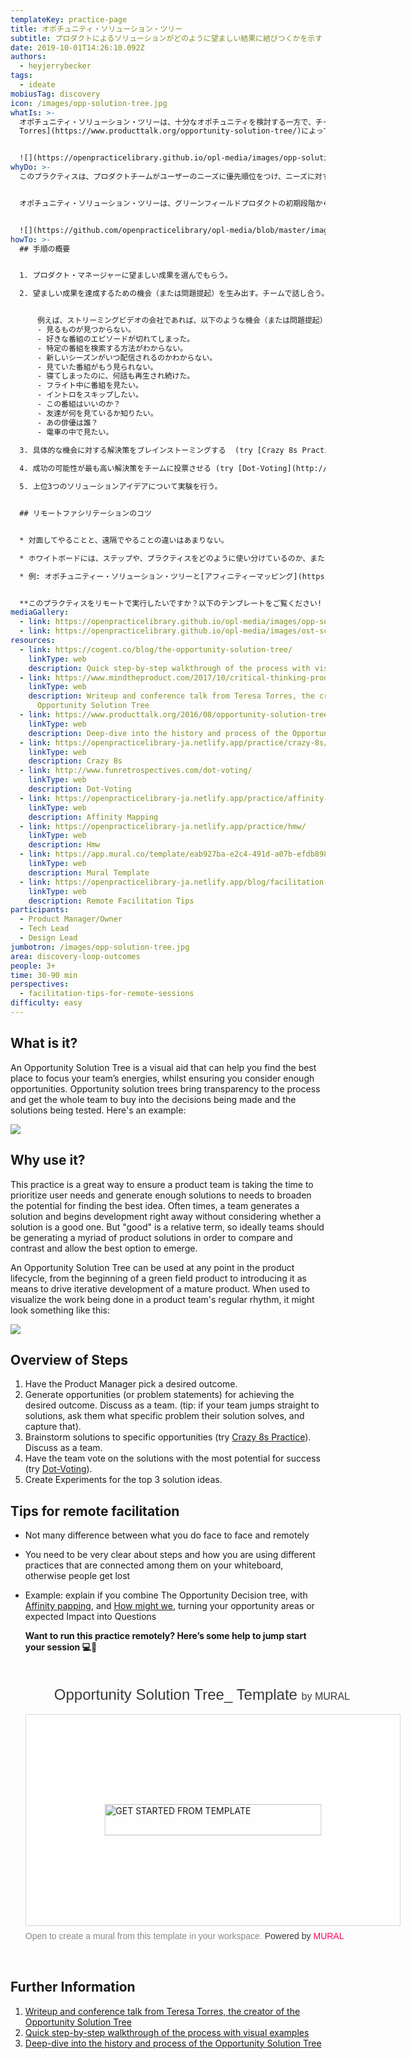 ```yaml
---
templateKey: practice-page
title: オポチュニティ・ソリューション・ツリー
subtitle: プロダクトによるソリューションがどのように望ましい結果に結びつくかを示す
date: 2019-10-01T14:26:10.092Z
authors:
  - heyjerrybecker
tags:
  - ideate
mobiusTag: discovery
icon: /images/opp-solution-tree.jpg
whatIs: >-
  オポチュニティ・ソリューション・ツリーは、十分なオポチュニティを検討する一方で、チームのエネルギーを集中させる最適な場所を見つけるのに役立つ視覚的な支援ツールです。[Teresa
  Torres](https://www.producttalk.org/opportunity-solution-tree/)によって作成されたオポチュニティ・ソリューション・ツリーは、プロセスに透明性をもたらし、チーム全体が決定とテスト中のソリューションに納得できるようにします。以下はその例です：


  ![](https://openpracticelibrary.github.io/opl-media/images/opp-solution-tree.jpg)
whyDo: >-
  このプラクティスは、プロダクトチームがユーザーのニーズに優先順位をつけ、ニーズに対する十分な解決策を生み出し、最良のアイデアを見つける可能性を広げるために時間をかけていることを確認する素晴らしい方法です。多くの場合、チームは解決策を生み出し、その解決策が良いものであるかどうかを検討することなく、すぐに開発を始めてしまいます。しかし、「良い」というのは相対的な言葉であるため、理想的には、チームが無数のプロダクト・ソリューションを生成して比較検討し、最良の選択肢を見つけ出すべきです。


  オポチュニティ・ソリューション・ツリーは、グリーンフィールドプロダクトの初期段階から、成熟したプロダクトの反復開発を推進する手段として導入する場合まで、プロダクトライフサイクルのどの時点でも使用することができます。プロダクトチームの定常的なリズムで行われている作業を可視化するために使用すると、次のようになります：


  ![](https://github.com/openpracticelibrary/opl-media/blob/master/images/ost-scale.png?raw=true)
howTo: >-
  ## 手順の概要


  1. プロダクト・マネージャーに望ましい成果を選んでもらう。

  2. 望ましい成果を達成するための機会（または問題提起）を生み出す。チームで話し合う。(ヒント：チームがすぐに解決策に飛びつく場合は、その解決策が具体的にどのような問題を解決するのかを尋ね、それを把握する）。


      例えば、ストリーミングビデオの会社であれば、以下のような機会（または問題提起）があります。
      - 見るものが見つからない。
      - 好きな番組のエピソードが切れてしまった。
      - 特定の番組を検索する方法がわからない。
      - 新しいシーズンがいつ配信されるのかわからない。
      - 見ていた番組がもう見られない。
      - 寝てしまったのに、何話も再生され続けた。
      - フライト中に番組を見たい。
      - イントロをスキップしたい。
      - この番組はいいのか？
      - 友達が何を見ているか知りたい。
      - あの俳優は誰？
      - 電車の中で見たい。

  3. 具体的な機会に対する解決策をブレインストーミングする  (try [Crazy 8s Practice](https://openpracticelibrary-ja.netlify.app/practice/crazy-8s/)). チームとして議論する。
 
  4. 成功の可能性が最も高い解決策をチームに投票させる (try [Dot-Voting](http://www.funretrospectives.com/dot-voting/)).

  5. 上位3つのソリューションアイデアについて実験を行う。


  ## リモートファシリテーションのコツ


  * 対面してやることと、遠隔でやることの違いはあまりない。

  * ホワイトボードには、ステップや、プラクティスをどのように使い分けているのか、また、それらのプラクティスがどのように関連しているのかを明確に書いておく必要がある。

  * 例: オポチュニティー・ソリューション・ツリーと[アフィニティーマッピング](https://openpracticelibrary-ja.netlify.app/practice/affinity-mapping/)、そして[HMW （どうすれば〇〇できるだろうか？）](https://openpracticelibrary-ja.netlify.app/practice/hmw/)を組み合わせて、あなたの機会領域や期待されるインパクトを質問に変えるとどうなるかを説明します。


  **このプラクティスをリモートで実行したいですか？以下のテンプレートをご覧ください! 💻🙏**
mediaGallery:
  - link: https://openpracticelibrary.github.io/opl-media/images/opp-solution-tree.jpg
  - link: https://openpracticelibrary.github.io/opl-media/images/ost-scale.png
resources:
  - link: https://cogent.co/blog/the-opportunity-solution-tree/
    linkType: web
    description: Quick step-by-step walkthrough of the process with visual examples
  - link: https://www.mindtheproduct.com/2017/10/critical-thinking-product-teams-teresa-torres/
    linkType: web
    description: Writeup and conference talk from Teresa Torres, the creator of the
      Opportunity Solution Tree
  - link: https://www.producttalk.org/2016/08/opportunity-solution-tree/
    linkType: web
    description: Deep-dive into the history and process of the Opportunity Solution Tree
  - link: https://openpracticelibrary-ja.netlify.app/practice/crazy-8s/
    linkType: web
    description: Crazy 8s
  - link: http://www.funretrospectives.com/dot-voting/
    linkType: web
    description: Dot-Voting
  - link: https://openpracticelibrary-ja.netlify.app/practice/affinity-mapping/
    linkType: web
    description: Affinity Mapping
  - link: https://openpracticelibrary-ja.netlify.app/practice/hmw/
    linkType: web
    description: Hmw
  - link: https://app.mural.co/template/eab927ba-e2c4-491d-a07b-efdb898615c5/1a3af620-a016-478f-93d9-d0ea65d0561c
    linkType: web
    description: Mural Template
  - link: https://openpracticelibrary-ja.netlify.app/blog/facilitation-tips-for-remote-sessions/
    linkType: web
    description: Remote Facilitation Tips
participants:
  - Product Manager/Owner
  - Tech Lead
  - Design Lead
jumbotron: /images/opp-solution-tree.jpg
area: discovery-loop-outcomes
people: 3+
time: 30-90 min
perspectives:
  - facilitation-tips-for-remote-sessions
difficulty: easy
---
```

## What is it?

An Opportunity Solution Tree is a visual aid that can help you find the best place to focus your team’s energies, whilst ensuring you consider enough opportunities. Opportunity solution trees bring transparency to the process and get the whole team to buy into the decisions being made and the solutions being tested. Here's an example:

![](/images/opp-solution-tree.jpg)

## Why use it?

This practice is a great way to ensure a product team is taking the time to prioritize user needs and generate enough solutions to needs to broaden the potential for finding the best idea. Often times, a team generates a solution and begins development right away without considering whether a solution is a good one. But "good" is a relative term, so ideally teams should be generating a myriad of product solutions in order to compare and contrast and allow the best option to emerge.

An Opportunity Solution Tree can be used at any point in the product lifecycle, from the beginning of a green field product to introducing it as means to drive iterative development of a mature product. When used to visualize the work being done in a product team's regular rhythm, it might look something like this:

![](/images/ost-scale.png)

## Overview of Steps

1. Have the Product Manager pick a desired outcome.
2. Generate opportunities (or problem statements) for achieving the desired outcome. Discuss as a team. (tip: if your team jumps straight to solutions, ask them what specific problem their solution solves, and capture that).
3. Brainstorm solutions to specific opportunities (try [Crazy 8s Practice](https://openpracticelibrary-ja.netlify.app/practice/crazy-8s/)). Discuss as a team.
4. Have the team vote on the solutions with the most potential for success (try [Dot-Voting](http://www.funretrospectives.com/dot-voting/)).
5. Create Experiments for the top 3 solution ideas.

## Tips for remote facilitation

- Not many difference between what you do face to face and remotely
- You need to be very clear about steps and how you are using different practices that are connected among them on your whiteboard, otherwise people get lost
- Example: explain if you combine The Opportunity Decision tree, with [Affinity papping](https://openpracticelibrary-ja.netlify.app/practice/affinity-mapping/), and [How might we](https://openpracticelibrary-ja.netlify.app/practice/hmw/), turning your opportunity areas or expected Impact into Questions

  **Want to run this practice remotely? Here’s some help to jump start your session 💻🙏**

  <div style="width: 600px;"> <h1 style="position: relative;vertical-align: middle;display: inline-block; font-size: 24px; line-height:28px; color: #393939;margin-bottom: 14px; font-weight: 300;font-family: Proxima Nova, sans-serif;"> <span style="padding-left: 46px; display: inline-block;"> Opportunity Solution Tree_ Template <span style="font-size: 16px; color: #393939; font-weight: 300;"> by MURAL </span> </span> </h1> <div style="position: relative;padding-bottom: 56.25%;height: 0; overflow: hidden; max-width: 800px; min-width: 320px; border-width: 1px; border-style: solid; border-color: #d8d8d8;"> <div style="position: absolute;top: 0;left: 0;z-index: 10; width: 100%; height: 100%;background: url(https://murally.blob.core.windows.net/thumbnails/warhw2023/templates/eab927ba-e2c4-491d-a07b-efdb898615c5.png?v=a657cb76-b066-4459-a0d9-9cd19dd1abb3) no-repeat center center; background-size: cover;"> <div style="position: absolute;top: 0;left: 0;z-index: 20;width: 100%; height: 100%;background-color: white;-webkit-filter: opacity(.4);"> </div> <a href="https://app.mural.co/template/eab927ba-e2c4-491d-a07b-efdb898615c5/1a3af620-a016-478f-93d9-d0ea65d0561c" target="_blank" style="transform: translate(-50%, -50%);top: 50%;left: 50%; position: absolute; z-index: 30; border: none; background: transparent;"> <img src="https://app.mural.co/static/images/button-template-large.png" alt="GET STARTED FROM TEMPLATE" width="347" height="50" style="width: 347px !important; height: 50px !important"> </a> </div> </div> <p style="margin-top: 7px;margin-bottom: 60px;line-height: 18px; font-size: 14px;font-family: Proxima Nova, sans-serif;font-weight: 400; color: #888888;"> Open to create a mural from this template in your workspace. <span style="color: #393939;"> Powered by </span> <a href="https://mural.co/" target="_blank" style="text-decoration: none;"> <span style="color: #ff0065;">MURAL</span> </a> </p></div>

## Further Information

1. [Writeup and conference talk from Teresa Torres, the creator of the Opportunity Solution Tree](https://www.mindtheproduct.com/2017/10/critical-thinking-product-teams-teresa-torres/)
2. [Quick step-by-step walkthrough of the process with visual examples](https://cogent.co/blog/the-opportunity-solution-tree/)
3. [Deep-dive into the history and process of the Opportunity Solution Tree](https://www.producttalk.org/2016/08/opportunity-solution-tree/)
